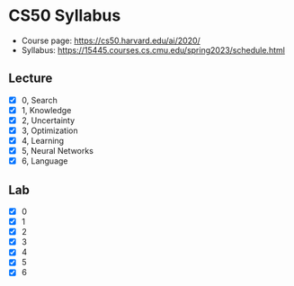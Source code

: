 # CS50 Syllabus

- Course page: <https://cs50.harvard.edu/ai/2020/>
- Syllabus: <https://15445.courses.cs.cmu.edu/spring2023/schedule.html>

## Lecture

- [x] 0, Search
- [x] 1, Knowledge
- [x] 2, Uncertainty
- [x] 3, Optimization
- [x] 4, Learning
- [x] 5, Neural Networks
- [x] 6, Language

## Lab

- [x] 0
- [x] 1
- [x] 2
- [x] 3
- [x] 4
- [x] 5
- [x] 6
